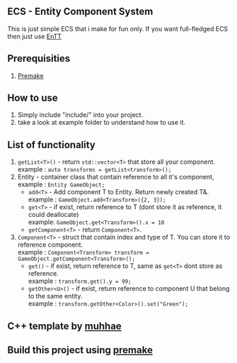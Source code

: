 
ECS - Entity Component System
-

This is just simple ECS that i make for fun only. If you want full-fledged ECS then just use [EnTT](https://github.com/skypjack/entt)

Prerequisities 
- 
1. [Premake](https://premake.github.io/)

How to use 
-
1. Simply include "include/" into your project.
2. take a look at example folder to understand how to use it.

List of functionality
-

1. ```getList<T>()``` - return ```std::vector<T>``` that store all your component. <br>example : ```auto transforms = getList<transform>();```
2. Entity - container class that contain reference to all it's component, <br>example : ```Entity GameObject;```
    - ```add<T>``` - Add component T to Entity. Return newly created T&. <br>example : ```GameObject.add<Transform>({2, 3});```
    - ```get<T>``` - if exist, return reference to T (dont store it as reference, it could deallocate) <br>example: ```GameObject.get<Transform>().x = 10```
    - ```getComponent<T>``` - return ```Component<T>```.
3. ```Component<T>``` - struct that contain index and type of T. You can store it to reference component. <br>example : ```Component<Transform> transform = GameObject.getComponent<Transform>();```
    - ```get()``` - if exist, return reference to T, same as ```get<T>``` dont store as reference. <br>example : ```transform.get().y = 99;```
    - ```getOther<U>()``` - if exist, return reference to component U that belong to the same entity. <br>example : ```transform.getOther<Color>().set("Green");```



C++ template by [muhhae](github.com/muhhae)
-
Build this project using [premake](https://premake.github.io/)
-
